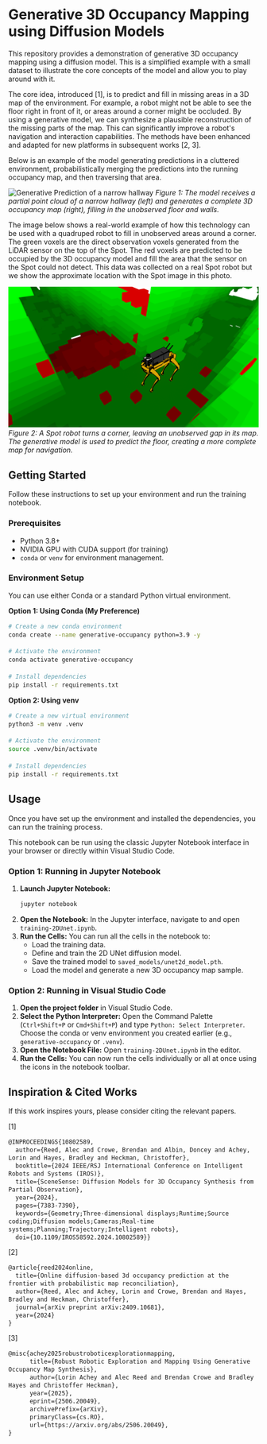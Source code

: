 # Generative 3D Occupancy Mapping using Diffusion Models

This repository provides a demonstration of generative 3D occupancy mapping using a diffusion model. This is a simplified example with a small dataset to illustrate the core concepts of the model and allow you to play around with it.

The core idea, introduced [1], is to predict and fill in missing areas in a 3D map of the environment. For example, a robot might not be able to see the floor right in front of it, or areas around a corner might be occluded. By using a generative model, we can synthesize a plausible reconstruction of the missing parts of the map. This can significantly improve a robot's navigation and interaction capabilities. The methods have been enhanced and adapted for new platforms in subsequent works [2, 3].

Below is an example of the model generating predictions in a cluttered environment, probabilistically merging the predictions into the running occupancy map, and then traversing that area.

![Generative Prediction of a narrow hallway](images/narrow_hallway_process.png)
*Figure 1: The model receives a partial point cloud of a narrow hallway (left) and generates a complete 3D occupancy map (right), filling in the unobserved floor and walls.*

The image below shows a real-world example of how this technology can be used with a quadruped robot to fill in unobserved areas around a corner. The green voxels
are the direct observation voxels generated from the LiDAR sensor on the top of the Spot. The red voxels are predicted to be occupied by the 3D occupancy model and fill the area that the sensor on the Spot could not detect. This data was collected on a real Spot robot but we show the approximate location with the Spot image in this photo.

![Spot robot turning a corner and filling in the map](images/corner_diff.png)
*Figure 2: A Spot robot turns a corner, leaving an unobserved gap in its map. The generative model is used to predict the floor, creating a more complete map for navigation.*

## Getting Started

Follow these instructions to set up your environment and run the training notebook.

### Prerequisites

- Python 3.8+
- NVIDIA GPU with CUDA support (for training)
- `conda` or `venv` for environment management.

### Environment Setup

You can use either Conda or a standard Python virtual environment.

**Option 1: Using Conda (My Preference)**

```bash
# Create a new conda environment
conda create --name generative-occupancy python=3.9 -y

# Activate the environment
conda activate generative-occupancy

# Install dependencies
pip install -r requirements.txt
```

**Option 2: Using venv**

```bash
# Create a new virtual environment
python3 -m venv .venv

# Activate the environment
source .venv/bin/activate

# Install dependencies
pip install -r requirements.txt
```

## Usage

Once you have set up the environment and installed the dependencies, you can run the training process.

This notebook can be run using the classic Jupyter Notebook interface in your browser or directly within Visual Studio Code.

### Option 1: Running in Jupyter Notebook
1.  **Launch Jupyter Notebook:**
    ```bash
    jupyter notebook
    ```
2.  **Open the Notebook:** In the Jupyter interface, navigate to and open `training-2DUnet.ipynb`.
3.  **Run the Cells:** You can run all the cells in the notebook to:
    - Load the training data.
    - Define and train the 2D UNet diffusion model.
    - Save the trained model to `saved_models/unet2d_model.pth`.
    - Load the model and generate a new 3D occupancy map sample.

### Option 2: Running in Visual Studio Code

1.  **Open the project folder** in Visual Studio Code.
2.  **Select the Python Interpreter:** Open the Command Palette (`Ctrl+Shift+P` or `Cmd+Shift+P`) and type `Python: Select Interpreter`. Choose the conda or venv environment you created earlier (e.g., `generative-occupancy` or `.venv`).
3.  **Open the Notebook File:** Open `training-2DUnet.ipynb` in the editor.
4.  **Run the Cells:** You can now run the cells individually or all at once using the icons in the notebook toolbar.

## Inspiration & Cited Works
If this work inspires yours, please consider citing the relevant papers.

[1]
```
@INPROCEEDINGS{10802589,
  author={Reed, Alec and Crowe, Brendan and Albin, Doncey and Achey, Lorin and Hayes, Bradley and Heckman, Christoffer},
  booktitle={2024 IEEE/RSJ International Conference on Intelligent Robots and Systems (IROS)}, 
  title={SceneSense: Diffusion Models for 3D Occupancy Synthesis from Partial Observation}, 
  year={2024},
  pages={7383-7390},
  keywords={Geometry;Three-dimensional displays;Runtime;Source coding;Diffusion models;Cameras;Real-time systems;Planning;Trajectory;Intelligent robots},
  doi={10.1109/IROS58592.2024.10802589}}
```

[2]
```
@article{reed2024online,
  title={Online diffusion-based 3d occupancy prediction at the frontier with probabilistic map reconciliation},
  author={Reed, Alec and Achey, Lorin and Crowe, Brendan and Hayes, Bradley and Heckman, Christoffer},
  journal={arXiv preprint arXiv:2409.10681},
  year={2024}
}
```
[3]
```
@misc{achey2025robustroboticexplorationmapping,
      title={Robust Robotic Exploration and Mapping Using Generative Occupancy Map Synthesis}, 
      author={Lorin Achey and Alec Reed and Brendan Crowe and Bradley Hayes and Christoffer Heckman},
      year={2025},
      eprint={2506.20049},
      archivePrefix={arXiv},
      primaryClass={cs.RO},
      url={https://arxiv.org/abs/2506.20049}, 
}
```
